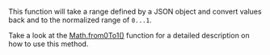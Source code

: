 This function will take a range defined by a JSON object and convert values back and to the normalized range of `0...1`.

Take a look at the [Math.from0To1()](/scripting/scripting-api/math#from0to1) function for a detailed description on how to use this method.